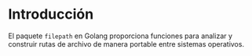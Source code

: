 # Introducción

El paquete `filepath` en Golang proporciona funciones para analizar y construir rutas de archivo de manera portable entre sistemas operativos.
